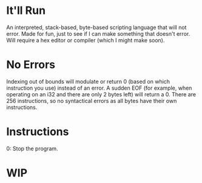 # It'll Run
An interpreted, stack-based, byte-based scripting language that will not error.
Made for fun, just to see if I can make something that doesn't error.
Will require a hex editor or compiler (which I might make soon).

# No Errors
Indexing out of bounds will modulate or return 0 (based on which instruction you use) instead of an error.
A sudden EOF (for example, when operating on an i32 and there are only 2 bytes left) will return a 0.
There are 256 instructions, so no syntactical errors as all bytes have their own instructions.

# Instructions
0: Stop the program.

# WIP
